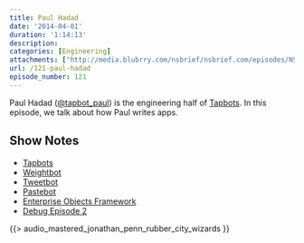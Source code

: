 ```yaml
---
title: Paul Hadad
date: '2014-04-01'
duration: '1:14:13'
description:
categories: [Engineering]
attachments: ["http://media.blubrry.com/nsbrief/nsbrief.com/episodes/NSBrief_121_Paul_Hadad.m4a"]
url: /121-paul-hadad
episode_number: 121
---
```


Paul Hadad ([@tapbot_paul](http://twitter.com/tapbot_paul)) is the engineering half of [Tapbots](http://tapbots.com). In this episode, we talk about how Paul writes apps.

## Show Notes
- [Tapbots](http://tapbots.com)
- [Weightbot](http://tapbots.com/software/weightbot/)
- [Tweetbot](http://tapbots.com/software/tweetbot/mac/)
- [Pastebot](http://tapbots.com/software/pastebot/)
- [Enterprise Objects Framework](http://en.wikipedia.org/wiki/Enterprise_Objects_Framework)
- [Debug Episode 2](http://www.imore.com/debug-2-paul-haddad-tapbots)

{{> audio_mastered_jonathan_penn_rubber_city_wizards }}
